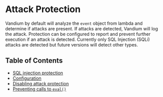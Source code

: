 # Attack Protection

Vandium by default will analyze the `event` object from lambda and determine if attacks are present. If attacks are detected, Vandium will
log the attack. Protection can be configured to report and prevent further execution if an attack is detected. Currently only
SQL Injection (SQLi) attacks are detected but future versions will detect other types.

## Table of Contents

- [SQL injection protection](sql-injection-protection.md)
- [Configuration](configuration.md)
- [Disabling attack protection](disable-attack-protection.md)
- [Preventing calls to `eval()`](eval-prevention.md)
